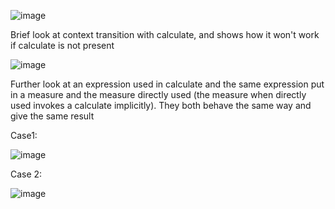 ![image](https://github.com/dinesh0430/notes-for-learning/assets/32917000/5096bea4-13fc-4cc6-8b87-203261226413)



Brief look at context transition with calculate, and shows how it won't work if calculate is not present


![image](https://github.com/dinesh0430/notes-for-learning/assets/32917000/0a0a1890-e077-4a08-9e7c-0263231951b0)



Further look at an expression used in calculate and the same expression put in a measure and the measure directly used (the measure when directly used invokes a calculate implicitly). They both behave the same way and give the same result

Case1:

![image](https://github.com/dinesh0430/notes-for-learning/assets/32917000/0ef6f400-e312-4862-86ab-031906ca2d5e)


Case 2:

![image](https://github.com/dinesh0430/notes-for-learning/assets/32917000/d8ef3694-f203-4792-aa96-c1f645c32189)

